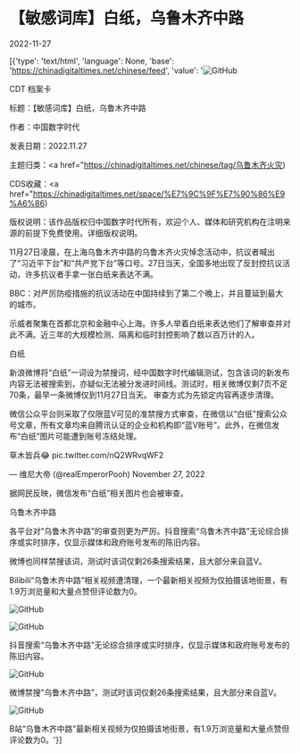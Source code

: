 # 【敏感词库】白纸，乌鲁木齐中路

2022-11-27

[{'type': 'text/html', 'language': None, 'base': 'https://chinadigitaltimes.net/chinese/feed', 'value': '![GitHub](https://chinadigitaltimes.net/chinese/files/2022/11/1-768x420.png)

CDT 档案卡

标题：【敏感词库】白纸，乌鲁木齐中路

作者：中国数字时代

发表日期：2022.11.27

主题归类：<a href="https://chinadigitaltimes.net/chinese/tag/乌鲁木齐火灾)

CDS收藏：<a href="https://chinadigitaltimes.net/space/%E7%9C%9F%E7%90%86%E9%A6%86)

版权说明：该作品版权归中国数字时代所有，欢迎个人、媒体和研究机构在注明来源的前提下免费使用。详细版权说明。





11月27日凌晨，在上海乌鲁木齐中路的乌鲁木齐火灾悼念活动中，抗议者喊出了“习近平下台”和“共产党下台”等口号。27日当天，全国多地出现了反封控抗议活动，许多抗议者手拿一张白纸来表达不满。



BBC：对严厉防疫措施的抗议活动在中国持续到了第二个晚上，并且蔓延到最大的城市。

示威者聚集在首都北京和金融中心上海。许多人举着白纸来表达他们了解审查并对此不满。近三年的大规模检测、隔离和临时封控影响了数以百万计的人。



白纸

新浪微博将“白纸”一词设为禁搜词，经中国数字时代编辑测试，包含该词的新发布内容无法被搜索到，亦疑似无法被分发进时间线。测试时，相关微博仅剩7页不足70条，最早一条微博仅到11月27日当天。 审查方式为先锁定内容再逐步清理。

微信公众平台则采取了仅限蓝V可见的准禁搜方式审查，在微信以“白纸”搜索公众号文章，所有文章均来自腾讯认证的企业和机构即“蓝V账号”。此外，在微信发布“白纸”图片可能遭到账号冻结处理。





草木皆兵😂 pic.twitter.com/nQ2WRvqWF2

&mdash; 维尼大帝 (@realEmperorPooh) November 27, 2022



据网民反映，微信发布“白纸”相关图片也会被审查。



乌鲁木齐中路

各平台对“乌鲁木齐中路”的审查则更为严厉。抖音搜索“乌鲁木齐中路”无论综合排序或实时排序，仅显示媒体和政府账号发布的陈旧内容。

微博也同样禁搜该词，测试时该词仅剩26条搜索结果，且大部分来自蓝V。

Bilibili“乌鲁木齐中路”相关视频遭清理，一个最新相关视频为仅拍摄该地街景，有1.9万浏览量和大量点赞但评论数为0。

![GitHub](https://chinadigitaltimes.net/chinese/files/2022/11/屏幕截图-2022-11-27-124828.png)

![GitHub](https://chinadigitaltimes.net/chinese/files/2022/11/屏幕截图-2022-11-27-124838.png)

抖音搜索“乌鲁木齐中路”无论综合排序或实时排序，仅显示媒体和政府账号发布的陈旧内容。



![GitHub](https://chinadigitaltimes.net/chinese/files/2022/11/2022-11-27.png)

微博禁搜“乌鲁木齐中路”，测试时该词仅剩26条搜索结果，且大部分来自蓝V。



![GitHub](https://chinadigitaltimes.net/chinese/files/2022/11/屏幕截图-2022-11-27-132506.png)

B站“乌鲁木齐中路”最新相关视频为仅拍摄该地街景，有1.9万浏览量和大量点赞但评论数为0。'}]
